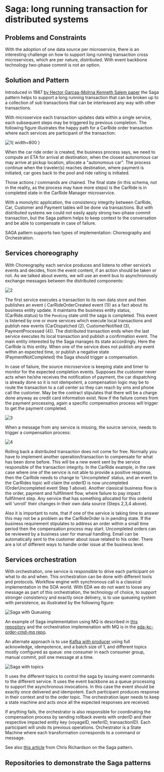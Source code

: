 # Saga: long running transaction for distributed systems

## Problems and Constraints

With the adoption of one data source per microservice, there is an interesting challenge on how to support long running transaction cross microservices, which are per nature, distributed. With event backbone technology two-phase commit is not an option.

## Solution and Pattern

Introduced in 1987 [by Hector Garcaa-Molrna Kenneth Salem paper](https://www.cs.cornell.edu/andru/cs711/2002fa/reading/sagas.pdf) the Saga pattern helps to support a long running transaction that can be broken up to a collection of sub transactions that can be interleaved any way with other transactions.

With microservice each transaction updates data within a single service, each subsequent steps may be triggered by previous completion. The following figure illustrates the happy path for a CarRide order transaction where each services are participant of the transaction:

![1](./images/saga-ctx.drawio.png){ width=800 }

When the car ride order is created, the business process says, we need to compute an ETA for arrival at destination, when the closest autonomous car may arrive at pickup location, allocate a "autonomous car". The process continue when the traveler(s) reaches destination, where payment is initiated, car goes back to the pool and ride raiting is initiated. 

Those actions / commands are chained. The final state (in this schema, not in the reality, as the process may have more steps) is the CarRide is in completed state in the CarRide Manager microservice.

With a monolytic application, the consistency integrity between CarRide, Car, Customer and Payment tables will be done via transactions. But with distributed systems we could not easily apply strong two-phase commit transaction, but the Saga pattern  helps to keep context to the conversation and be able to compensate in case of failure.

SAGA pattern supports two types of implementation: Choreography and Orchestration.

## Services choreography

With Choreography each service produces and listens to other service’s events and decides, from the event content, if an action should be taken or not. As we talked about events, we will use an event bus to asynchronously exchange messages between the distributed components:

![2](./images/saga-choreo.drawio.png)

The first service executes a transaction to its own data store and then publishes an event ( CarRideOrderCreated event (1)) as a fact about its business entity update. 
It maintains the business entity status, (CarRide.status) to the `Pending` state until the saga is completed. This event is listened by one or more services which execute local transactions and publish new events (CarDispatched (2), CustomerNotified (3), PaymentProcessed (4)).
The distributed transaction ends when the last service executes its local transaction and publish a confirmation event. The main entity interested by the Saga manages its state accordingly. Here the CarRide is this entity.  When one of the service does not publish any event within an expected time, or publish a negative state (PaymentNotCompleted) the Saga should trigger a compensation. 

In case of failure, the source microservice is keeping state and timer to monitor for the expected completion events. Supposes the customer never acts when he/she receives the notification of payment, the car dispatching is already done so it is not idempotent, a compensation logic may be to route the transaction to a call center so they can reach by sms and phone call the customer. May be the contract stipulates that there will be a charge done anyway as credit card information exist. Now if the failure comes from the payment processing, again a specific compensation process will trigger to get the payment completed. 

![3](./images/saga-choreo-fail.drawio.png)

When a message from any service is missing, the source service, needs to trigger a compensation process:

![4](./images/saga-compensation.png)

Rolling back a distributed transaction does not come for free. Normally you have to implement another operation/transaction to compensate for what has been done before. This will be a new event sent by the service responsible of the transaction integrity. In the CarRide example, in the rare case where one of the service is not able to provide a positive response, then the CarRide needs to change to 'Uncompleted' status, and an event to the CarRides topic will claim the orderID is now uncompleted (OrderUncompleted event Step 1 above). 
Another classical business flow is the order, payment and fullfilment flow, where failure to pay impact fullfilment step. 
Any service that has something allocated for this orderId will 'unroll' their changes in their own data source (Steps 2,3,4 above).

Also it is important to note, that if one of the service is taking time to answer this may not be a problem as the CarRideOrder is in pending state. If the business requirement stipulates to address an order within a small time period then the compensation process may start. Uncompleted orders can be reviewed by a business user for manual handling. Email can be automatically sent to the customer about issue related to his order. There are a lot of different ways to handle order issue at the business level.

## Services orchestration

With orchestration, one service is responsible to drive each participant on what to do and when. This orchestration can be done with different tools and protocols. Workflow engine with synchronous call is a classical implementation in the SOA world. With EDA we do not want to loose any message as part of this orchestration, the technology of choice, to support stronger consistency and exactly once delivery, is to use queueing system with persistence, as illustrated by the following figure:

![Saga with Queueing](./images/saga-orchestration-mq.png)

An example of Saga implementation using MQ is described in [this repository](https://github.com/ibm-cloud-architecture/eda-kc-gitops) and the orchestration implemenation with MQ is in the [eda-kc-order-cmd-mq repo](https://github.com/ibm-cloud-architecture/eda-kc-order-cmd-mq).

An alternate approach is to use [Kafka with producer](https://ibm-cloud-architecture.github.io/eda-saga-orchestration/) using full acknowledge, idempotence, and a batch size of 1, and different topics
mostly configured as queue: one consumer in each consumer group, manual commit, poll one message at a time.

![Saga with topics](./images/saga-orchestration-kafka.png)

It uses the different topics to control the saga by issuing event commands to the different service. It uses the event backbone as a queue processing to 
support the asynchronous invocations. In this case the event should be exactly once delivered and idempotent. Each participant produces response in their 
context and to the order topic. The orchestration layer needs to keep a state machine and acts once all the expected responses are received.

If anything fails, the orchestrator is also responsible for coordinating the compensation process by sending rollback events with orderID and their respective impacted entity key (voyageID, reeferID, transactionID). Each  participant will undo its previous operations.
Orchestrator is a State Machine where each transformation corresponds to a command or message.

See also [this article](https://microservices.io/patterns/data/saga.html) from Chris Richardson on the Saga pattern.


## Repositories to demonstrate the Saga patterns

